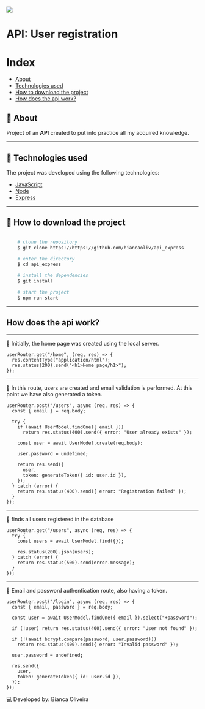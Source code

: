 <h1> 
    <img src="https://ik.imagekit.io/yg7u65zz2/pngname_1__g-b8fyH6t.png?ik-sdk-version=javascript-1.4.3&updatedAt=1664085643045">
</h1>

# API: User registration

# Index
- [About](#-About)
- [Technologies used](#-Technologies-used)
- [How to download the project](#-How-to-download-the-project)
- [How does the api work?](#-How-does-the-api-work?)

## 🔖 About

Project of an **API** created to put into practice all my acquired knowledge.

---

## 🚀 Technologies used


The project was developed using the following technologies:

- [JavaScript](https://www.javascript.com)
- [Node](https://nodejs.org/en/)
- [Express](https://expressjs.com/pt-br/)

---

## 📁 How to download the project

```bash

    # clone the repository
    $ git clone https://https://github.com/biancaoliv/api_express

    # enter the directory
    $ cd api_express

    # install the dependencies
    $ git install

    # start the project
    $ npm run start

```
---
## How does the api work?
---

📕 Initially, the home page was created using the local server.
```
userRouter.get("/home", (req, res) => {
  res.contentType("application/html");
  res.status(200).send("<h1>Home page/h1>");
});
```
---
📗  In this route, users are created and email validation is performed. At this point we have also generated a token.

```
userRouter.post("/users", async (req, res) => {
  const { email } = req.body;

  try {
    if (await UserModel.findOne({ email }))
      return res.status(400).send({ error: "User already exists" });

    const user = await UserModel.create(req.body);

    user.password = undefined;

    return res.send({
      user,
      token: generateToken({ id: user.id }),
    });
  } catch (error) {
    return res.status(400).send({ error: "Registration failed" });
  }
});

```
---
📙 finds all users registered in the database
```
userRouter.get("/users", async (req, res) => {
  try {
    const users = await UserModel.find({});

    res.status(200).json(users);
  } catch (error) {
    return res.status(500).send(error.message);
  }
});
```
---
📘 Email and password authentication route, also having a token.
```
userRouter.post("/login", async (req, res) => {
  const { email, password } = req.body;

  const user = await UserModel.findOne({ email }).select("+password");

  if (!user) return res.status(400).send({ error: "User not found" });

  if (!(await bcrypt.compare(password, user.password)))
    return res.status(400).send({ error: "Invalid password" });

  user.password = undefined;

  res.send({
    user,
    token: generateToken({ id: user.id }),
  });
});

```
💻 Developed by: Bianca Oliveira